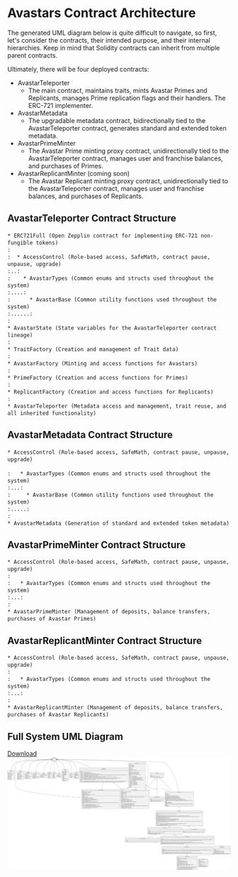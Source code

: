 # Avastars Contract Architecture

The generated UML diagram below is quite difficult to navigate, so first, let's consider the contracts, their intended purpose, and their internal hierarchies. Keep in mind that Solidity contracts can inherit from multiple parent contracts.

Ultimately, there will be four deployed contracts:
* AvastarTeleporter
  - The main contract, maintains traits, mints Avastar Primes and Replicants, manages Prime replication flags and their handlers. The ERC-721 implementer.
* AvastarMetadata 
  - The upgradable metadata contract, bidirectionally tied to the AvastarTeleporter contract, generates standard and extended token metadata.
* AvastarPrimeMinter
  - The Avastar Prime minting proxy contract, unidirectionally tied to the AvastarTeleporter contract, manages user and franchise balances, and purchases of Primes. 
* AvastarReplicantMinter (coming soon)
  - The Avastar Replicant minting proxy contract, unidirectionally tied to the AvastarTeleporter contract, manages user and franchise balances, and purchases of Replicants. 

## AvastarTeleporter Contract Structure
```
* ERC721Full (Open Zepplin contract for implementing ERC-721 non-fungible tokens)
:  
:  * AccessControl (Role-based access, SafeMath, contract pause, unpause, upgrade)
:..:
:    * AvastarTypes (Common enums and structs used throughout the system)
:....:
:      * AvastarBase (Common utility functions used throughout the system)
:......:
:
* AvastarState (State variables for the AvastarTeleporter contract lineage)
:
* TraitFactory (Creation and management of Trait data)
:
* AvastarFactory (Minting and access functions for Avastars)
:
* PrimeFactory (Creation and access functions for Primes)
:
* ReplicantFactory (Creation and access functions for Replicants)
:
* AvastarTeleporter (Metadata access and management, trait reuse, and all inherited functionality)
```

## AvastarMetadata Contract Structure
```
* AccessControl (Role-based access, SafeMath, contract pause, unpause, upgrade)

:   * AvastarTypes (Common enums and structs used throughout the system)
:...:
:     * AvastarBase (Common utility functions used throughout the system)
:.....:
:
* AvastarMetadata (Generation of standard and extended token metadata)
```

## AvastarPrimeMinter Contract Structure
```
* AccessControl (Role-based access, SafeMath, contract pause, unpause, upgrade)
:
:   * AvastarTypes (Common enums and structs used throughout the system)
:...:
:
* AvastarPrimeMinter (Management of deposits, balance transfers, purchases of Avastar Primes)
```

## AvastarReplicantMinter Contract Structure
```
* AccessControl (Role-based access, SafeMath, contract pause, unpause, upgrade)
:
:   * AvastarTypes (Common enums and structs used throughout the system)
:...:
:
* AvastarReplicantMinter (Management of deposits, balance transfers, purchases of Avastar Replicants)
```
## Full System UML Diagram

 [Download](https://dapp-wizards.github.io/Avastars-Contracts/media/AvastarsUML.svg)
 ![UML](../media/AvastarsUML.svg)